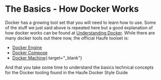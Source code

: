 # The Basics - How Docker Works

Docker has a growing tool set that you will need to learn how to use. Some of the stuff we just said above is repeated here but a good explanation of how docker works can be found at [Understanding Docker](https://docs.docker.com/engine/understanding-docker/).
While there are many docker tools out there now, the official Haufe toolset is:
* [Docker Engine](https://docs.docker.com/engine/understanding-docker#what-is-docker-engine)
* [Docker Compose](https://docs.docker.com/compose/overview/)
* [Docker Machine](https://docs.docker.com/machine/overview/){:target="_blank"}



And that you take some time to understand the basics technical concepts for the Docker tooling found in the  Haufe Docker Style Guide




